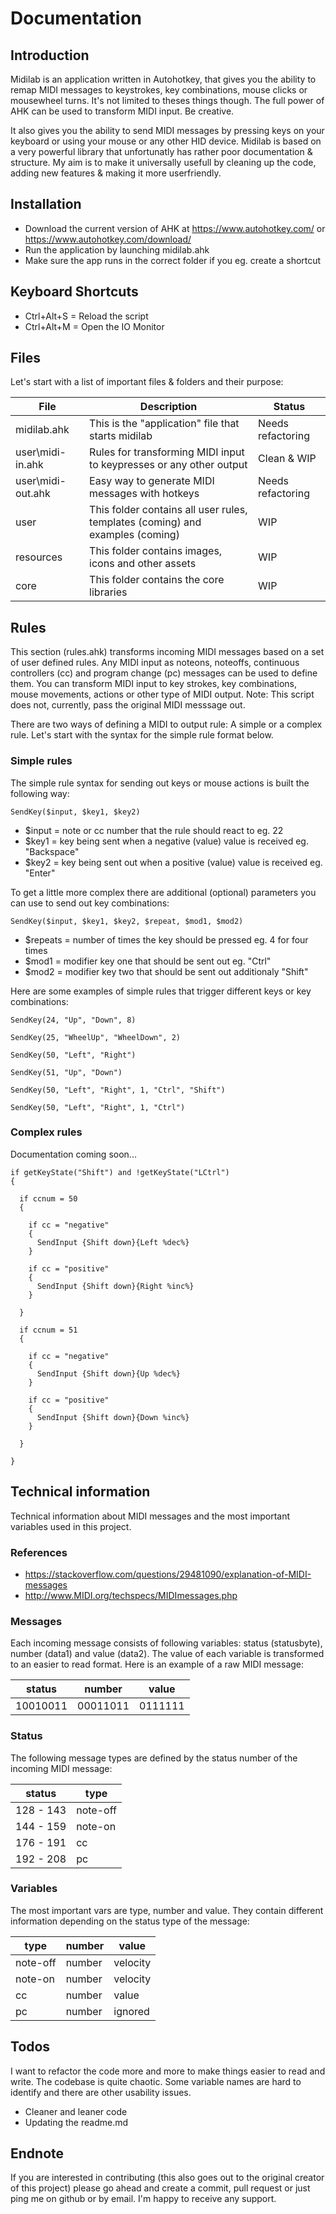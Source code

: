 # Documentation

## Introduction

Midilab is an application written in Autohotkey, that gives you the ability to remap MIDI messages to keystrokes, key combinations, mouse clicks or mousewheel turns. It's not limited to theses things though. The full power of AHK can be used to transform MIDI input. Be creative.

It also gives you the ability to send MIDI messages by pressing keys on your keyboard or using your mouse or any other HID device. Midilab is based on a very powerful library that unfortunatly has rather poor documentation & structure. My aim is to make it universally usefull by cleaning up the code, adding new features & making it more userfriendly.

## Installation

- Download the current version of AHK at https://www.autohotkey.com/ or https://www.autohotkey.com/download/
- Run the application by launching midilab.ahk
- Make sure the app runs in the correct folder if you eg. create a shortcut

## Keyboard Shortcuts

- Ctrl+Alt+S = Reload the script
- Ctrl+Alt+M = Open the IO Monitor

## Files

Let's start with a list of important files & folders and their purpose:

| File | Description | Status |
| --- | -- | -- |
| midilab.ahk | This is the "application" file that starts midilab | Needs refactoring |
| user\midi-in.ahk | Rules for transforming MIDI input to keypresses or any other output | Clean & WIP |
| user\midi-out.ahk | Easy way to generate MIDI messages with hotkeys | Needs refactoring |
| user | This folder contains all user rules, templates (coming) and examples (coming) | WIP |
| resources | This folder contains images, icons and other assets | WIP |
| core | This folder contains the core libraries | WIP |

## Rules


This section (rules.ahk) transforms incoming MIDI messages based on a set of user defined rules. Any MIDI input as noteons, noteoffs, continuous controllers (cc) and program change (pc) messages can be used to define them. You can transform MIDI input to key strokes, key combinations, mouse movements, actions or other type of MIDI output. Note: This script does not, currently, pass the original MIDI messsage out.

There are two ways of defining a MIDI to output rule: A simple or a complex rule. Let's start with the syntax for the simple rule format below.


### Simple rules

The simple rule syntax for sending out keys or mouse actions is built the following way:

~~~
SendKey($input, $key1, $key2)
~~~

- $input =  note or cc number that the rule should react to eg. 22
- $key1 = key being sent when a negative (value) value is received eg. "Backspace"
- $key2 = key being sent out when a positive (value) value is received eg. "Enter"

To get a little more complex there are additional (optional) parameters you can use to send out key combinations:

~~~
SendKey($input, $key1, $key2, $repeat, $mod1, $mod2)
~~~

- $repeats = number of times the key should be pressed eg. 4 for four times
- $mod1 = modifier key one that should be sent out eg. "Ctrl"
- $mod2 = modifier key two that should be sent out additionaly "Shift"

Here are some examples of simple rules that trigger different keys or key combinations:

~~~
SendKey(24, "Up", "Down", 8)

SendKey(25, "WheelUp", "WheelDown", 2)

SendKey(50, "Left", "Right")

SendKey(51, "Up", "Down")

SendKey(50, "Left", "Right", 1, "Ctrl", "Shift")

SendKey(50, "Left", "Right", 1, "Ctrl")
~~~

### Complex rules

Documentation coming soon...

~~~
if getKeyState("Shift") and !getKeyState("LCtrl")
{

  if ccnum = 50
  {

    if cc = "negative"
    {
      SendInput {Shift down}{Left %dec%}
    }

    if cc = "positive"
    {
      SendInput {Shift down}{Right %inc%}
    }

  }

  if ccnum = 51
  {

    if cc = "negative"
    {
      SendInput {Shift down}{Up %dec%}
    }

    if cc = "positive"
    {
      SendInput {Shift down}{Down %inc%}
    }

  }

}
~~~

## Technical information

Technical information about MIDI messages and the most important variables used in this project.

### References
- https://stackoverflow.com/questions/29481090/explanation-of-MIDI-messages
- http://www.MIDI.org/techspecs/MIDImessages.php


### Messages

Each incoming message consists of following variables: status (statusbyte), number (data1) and value (data2). The value of each variable is transformed to an easier to read format. Here is an example of a raw MIDI message:

| status | number | value |
|---|---|---|
| 10010011 | 00011011 | 0111111 |

### Status

The following message types are defined by the status number of the incoming MIDI message:

| status | type |
| - | - |
| 128 - 143 | note-off |
| 144 - 159 | note-on |
| 176 - 191 | cc |
| 192 - 208	 | pc |

### Variables

The most important vars are type, number and value. They contain different information depending on the status type of the message:

| type | number | value |
| - | - | - |
| note-off | number | velocity |
| note-on | number | velocity |
| cc | number | value |
| pc | number | ignored |

## Todos

I want to refactor the code more and more to make things easier to read and write. The codebase is quite chaotic. Some variable names are hard to identify and there are other usability issues.

- Cleaner and leaner code
- Updating the readme.md

## Endnote


If you are interested in contributing (this also goes out to the original creator of this project) please go ahead and create a commit, pull request or just ping me on github or by email. I'm happy to receive any support.
